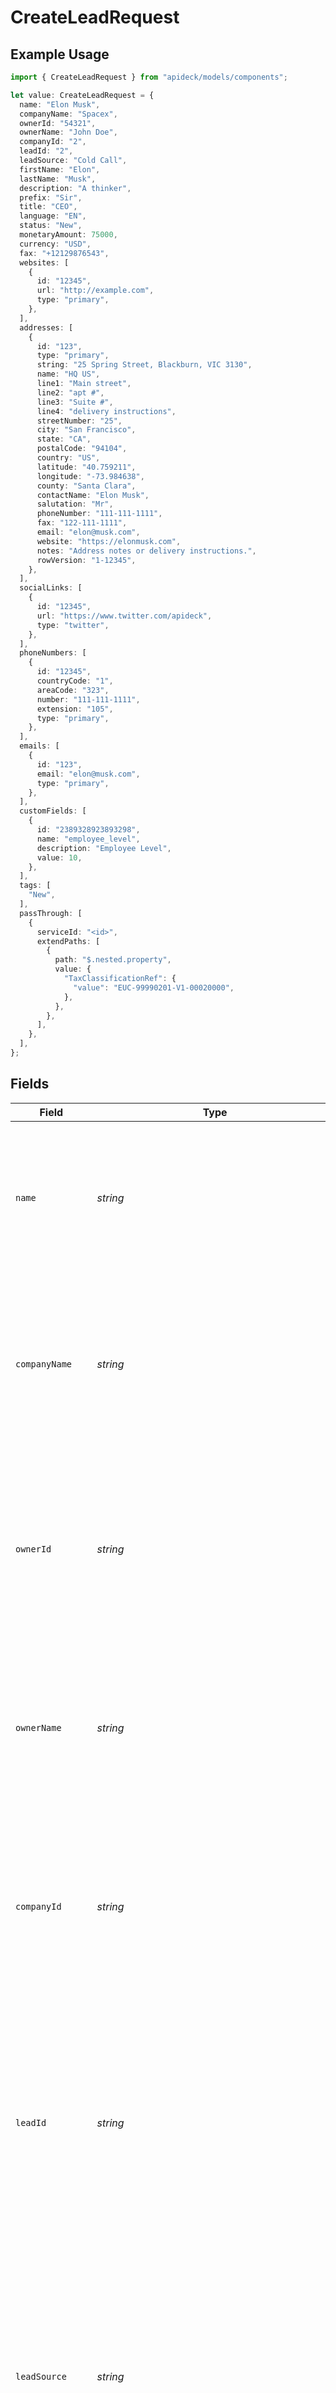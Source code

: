 # CreateLeadRequest

## Example Usage

```typescript
import { CreateLeadRequest } from "apideck/models/components";

let value: CreateLeadRequest = {
  name: "Elon Musk",
  companyName: "Spacex",
  ownerId: "54321",
  ownerName: "John Doe",
  companyId: "2",
  leadId: "2",
  leadSource: "Cold Call",
  firstName: "Elon",
  lastName: "Musk",
  description: "A thinker",
  prefix: "Sir",
  title: "CEO",
  language: "EN",
  status: "New",
  monetaryAmount: 75000,
  currency: "USD",
  fax: "+12129876543",
  websites: [
    {
      id: "12345",
      url: "http://example.com",
      type: "primary",
    },
  ],
  addresses: [
    {
      id: "123",
      type: "primary",
      string: "25 Spring Street, Blackburn, VIC 3130",
      name: "HQ US",
      line1: "Main street",
      line2: "apt #",
      line3: "Suite #",
      line4: "delivery instructions",
      streetNumber: "25",
      city: "San Francisco",
      state: "CA",
      postalCode: "94104",
      country: "US",
      latitude: "40.759211",
      longitude: "-73.984638",
      county: "Santa Clara",
      contactName: "Elon Musk",
      salutation: "Mr",
      phoneNumber: "111-111-1111",
      fax: "122-111-1111",
      email: "elon@musk.com",
      website: "https://elonmusk.com",
      notes: "Address notes or delivery instructions.",
      rowVersion: "1-12345",
    },
  ],
  socialLinks: [
    {
      id: "12345",
      url: "https://www.twitter.com/apideck",
      type: "twitter",
    },
  ],
  phoneNumbers: [
    {
      id: "12345",
      countryCode: "1",
      areaCode: "323",
      number: "111-111-1111",
      extension: "105",
      type: "primary",
    },
  ],
  emails: [
    {
      id: "123",
      email: "elon@musk.com",
      type: "primary",
    },
  ],
  customFields: [
    {
      id: "2389328923893298",
      name: "employee_level",
      description: "Employee Level",
      value: 10,
    },
  ],
  tags: [
    "New",
  ],
  passThrough: [
    {
      serviceId: "<id>",
      extendPaths: [
        {
          path: "$.nested.property",
          value: {
            "TaxClassificationRef": {
              "value": "EUC-99990201-V1-00020000",
            },
          },
        },
      ],
    },
  ],
};
```

## Fields

| Field                                                                                                                                                                                                                                                                                                                                                                                                                           | Type                                                                                                                                                                                                                                                                                                                                                                                                                            | Required                                                                                                                                                                                                                                                                                                                                                                                                                        | Description                                                                                                                                                                                                                                                                                                                                                                                                                     | Example                                                                                                                                                                                                                                                                                                                                                                                                                         |
| ------------------------------------------------------------------------------------------------------------------------------------------------------------------------------------------------------------------------------------------------------------------------------------------------------------------------------------------------------------------------------------------------------------------------------- | ------------------------------------------------------------------------------------------------------------------------------------------------------------------------------------------------------------------------------------------------------------------------------------------------------------------------------------------------------------------------------------------------------------------------------- | ------------------------------------------------------------------------------------------------------------------------------------------------------------------------------------------------------------------------------------------------------------------------------------------------------------------------------------------------------------------------------------------------------------------------------- | ------------------------------------------------------------------------------------------------------------------------------------------------------------------------------------------------------------------------------------------------------------------------------------------------------------------------------------------------------------------------------------------------------------------------------- | ------------------------------------------------------------------------------------------------------------------------------------------------------------------------------------------------------------------------------------------------------------------------------------------------------------------------------------------------------------------------------------------------------------------------------- |
| `name`                                                                                                                                                                                                                                                                                                                                                                                                                          | *string*                                                                                                                                                                                                                                                                                                                                                                                                                        | :heavy_check_mark:                                                                                                                                                                                                                                                                                                                                                                                                              | The full name of the lead being added to the CRM. This field is essential for identifying the lead within the system and must be a valid string representing the individual's complete name.                                                                                                                                                                                                                                    | Elon Musk                                                                                                                                                                                                                                                                                                                                                                                                                       |
| `companyName`                                                                                                                                                                                                                                                                                                                                                                                                                   | *string*                                                                                                                                                                                                                                                                                                                                                                                                                        | :heavy_check_mark:                                                                                                                                                                                                                                                                                                                                                                                                              | The name of the company associated with the lead. This information is crucial for linking the lead to a specific business entity and must be a valid string representing the company's name.                                                                                                                                                                                                                                    | Spacex                                                                                                                                                                                                                                                                                                                                                                                                                          |
| `ownerId`                                                                                                                                                                                                                                                                                                                                                                                                                       | *string*                                                                                                                                                                                                                                                                                                                                                                                                                        | :heavy_minus_sign:                                                                                                                                                                                                                                                                                                                                                                                                              | The unique identifier of the lead's owner within the CRM. This optional field helps assign responsibility for the lead to a specific user and should be a valid string corresponding to a user ID in the system.                                                                                                                                                                                                                | 54321                                                                                                                                                                                                                                                                                                                                                                                                                           |
| `ownerName`                                                                                                                                                                                                                                                                                                                                                                                                                     | *string*                                                                                                                                                                                                                                                                                                                                                                                                                        | :heavy_minus_sign:                                                                                                                                                                                                                                                                                                                                                                                                              | The name of the individual who owns the lead. This optional field provides a human-readable reference to the lead's owner and should be a valid string representing the owner's full name.                                                                                                                                                                                                                                      | John Doe                                                                                                                                                                                                                                                                                                                                                                                                                        |
| `companyId`                                                                                                                                                                                                                                                                                                                                                                                                                     | *string*                                                                                                                                                                                                                                                                                                                                                                                                                        | :heavy_minus_sign:                                                                                                                                                                                                                                                                                                                                                                                                              | The unique identifier for the company associated with the lead. This optional field allows for precise linking of the lead to a company record in the CRM and should be a valid string corresponding to a company ID.                                                                                                                                                                                                           | 2                                                                                                                                                                                                                                                                                                                                                                                                                               |
| `leadId`                                                                                                                                                                                                                                                                                                                                                                                                                        | *string*                                                                                                                                                                                                                                                                                                                                                                                                                        | :heavy_minus_sign:                                                                                                                                                                                                                                                                                                                                                                                                              | A unique identifier for the lead within the CRM system. This field is optional and can be used to specify an existing lead ID if updating a lead, or left blank to create a new lead. It must be a valid string if provided, ensuring the correct lead is referenced or created.                                                                                                                                                | 2                                                                                                                                                                                                                                                                                                                                                                                                                               |
| `leadSource`                                                                                                                                                                                                                                                                                                                                                                                                                    | *string*                                                                                                                                                                                                                                                                                                                                                                                                                        | :heavy_minus_sign:                                                                                                                                                                                                                                                                                                                                                                                                              | Indicates the origin of the lead, such as a marketing campaign, referral, or direct inquiry. This optional field helps categorize leads based on their source, aiding in tracking and analysis of lead generation efforts. It should be a descriptive string that clearly identifies the lead's source.                                                                                                                         | Cold Call                                                                                                                                                                                                                                                                                                                                                                                                                       |
| `firstName`                                                                                                                                                                                                                                                                                                                                                                                                                     | *string*                                                                                                                                                                                                                                                                                                                                                                                                                        | :heavy_minus_sign:                                                                                                                                                                                                                                                                                                                                                                                                              | The first name of the lead, used for personalizing communications and records within the CRM. This field is optional but recommended for better identification and engagement with the lead. It should be a valid string representing the lead's given name.                                                                                                                                                                    | Elon                                                                                                                                                                                                                                                                                                                                                                                                                            |
| `lastName`                                                                                                                                                                                                                                                                                                                                                                                                                      | *string*                                                                                                                                                                                                                                                                                                                                                                                                                        | :heavy_minus_sign:                                                                                                                                                                                                                                                                                                                                                                                                              | The last name of the lead, essential for complete identification and record-keeping in the CRM. While optional, providing this field enhances the ability to manage and communicate with the lead effectively. It should be a valid string representing the lead's family name.                                                                                                                                                 | Musk                                                                                                                                                                                                                                                                                                                                                                                                                            |
| `description`                                                                                                                                                                                                                                                                                                                                                                                                                   | *string*                                                                                                                                                                                                                                                                                                                                                                                                                        | :heavy_minus_sign:                                                                                                                                                                                                                                                                                                                                                                                                              | A brief narrative or notes about the lead, providing context or additional information that might be useful for sales or marketing teams. This optional field can include details such as interests, needs, or any other relevant information that aids in lead management. It should be a concise string that captures essential details about the lead.                                                                       | A thinker                                                                                                                                                                                                                                                                                                                                                                                                                       |
| `prefix`                                                                                                                                                                                                                                                                                                                                                                                                                        | *string*                                                                                                                                                                                                                                                                                                                                                                                                                        | :heavy_minus_sign:                                                                                                                                                                                                                                                                                                                                                                                                              | The prefix of the lead, such as Mr., Ms., or Dr. This field is optional and can be used to address the lead appropriately in communications. Including a prefix can help personalize interactions and improve engagement with potential customers.                                                                                                                                                                              | Sir                                                                                                                                                                                                                                                                                                                                                                                                                             |
| `title`                                                                                                                                                                                                                                                                                                                                                                                                                         | *string*                                                                                                                                                                                                                                                                                                                                                                                                                        | :heavy_minus_sign:                                                                                                                                                                                                                                                                                                                                                                                                              | The job title of the lead, which provides context about their role within their organization. This information can be useful for tailoring communication and understanding the lead's decision-making authority. It is an optional field but can enhance the relevance of your outreach efforts.                                                                                                                                | CEO                                                                                                                                                                                                                                                                                                                                                                                                                             |
| `language`                                                                                                                                                                                                                                                                                                                                                                                                                      | *string*                                                                                                                                                                                                                                                                                                                                                                                                                        | :heavy_minus_sign:                                                                                                                                                                                                                                                                                                                                                                                                              | The language code of the lead, following the ISO 639-1 standard (e.g., 'EN' for English). This optional field helps in localizing communication and ensuring that interactions are conducted in the lead's preferred language, enhancing the effectiveness of your engagement.                                                                                                                                                  | EN                                                                                                                                                                                                                                                                                                                                                                                                                              |
| `status`                                                                                                                                                                                                                                                                                                                                                                                                                        | *string*                                                                                                                                                                                                                                                                                                                                                                                                                        | :heavy_minus_sign:                                                                                                                                                                                                                                                                                                                                                                                                              | The current status of the lead within the CRM system. This field is optional and can be used to track the lead's progress through your sales pipeline, such as 'new', 'contacted', or 'qualified'. Properly managing lead status helps in prioritizing follow-ups and organizing sales efforts.                                                                                                                                 | New                                                                                                                                                                                                                                                                                                                                                                                                                             |
| `monetaryAmount`                                                                                                                                                                                                                                                                                                                                                                                                                | *number*                                                                                                                                                                                                                                                                                                                                                                                                                        | :heavy_minus_sign:                                                                                                                                                                                                                                                                                                                                                                                                              | The estimated monetary value associated with the lead, which can help prioritize leads based on potential revenue. This optional field allows you to quantify the lead's potential impact on your sales pipeline and allocate resources accordingly. Accurate estimation can improve sales forecasting and strategy.                                                                                                            | 75000                                                                                                                                                                                                                                                                                                                                                                                                                           |
| `currency`                                                                                                                                                                                                                                                                                                                                                                                                                      | [components.Currency](../../models/components/currency.md)                                                                                                                                                                                                                                                                                                                                                                      | :heavy_minus_sign:                                                                                                                                                                                                                                                                                                                                                                                                              | N/A                                                                                                                                                                                                                                                                                                                                                                                                                             | USD                                                                                                                                                                                                                                                                                                                                                                                                                             |
| `fax`                                                                                                                                                                                                                                                                                                                                                                                                                           | *string*                                                                                                                                                                                                                                                                                                                                                                                                                        | :heavy_minus_sign:                                                                                                                                                                                                                                                                                                                                                                                                              | The fax number associated with the lead, used for sending and receiving documents via fax. This field should contain a valid fax number format, allowing for traditional communication methods with the lead.                                                                                                                                                                                                                   | +12129876543                                                                                                                                                                                                                                                                                                                                                                                                                    |
| `websites`                                                                                                                                                                                                                                                                                                                                                                                                                      | [components.CreateLeadRequestWebsites](../../models/components/createleadrequestwebsites.md)[]                                                                                                                                                                                                                                                                                                                                  | :heavy_minus_sign:                                                                                                                                                                                                                                                                                                                                                                                                              | A list of websites associated with the lead, providing additional online presence information. Each entry in the array should include a unique identifier and a valid URL, helping to establish a comprehensive digital profile for the lead.                                                                                                                                                                                   |                                                                                                                                                                                                                                                                                                                                                                                                                                 |
| `addresses`                                                                                                                                                                                                                                                                                                                                                                                                                     | [components.CreateLeadRequestAddresses](../../models/components/createleadrequestaddresses.md)[]                                                                                                                                                                                                                                                                                                                                | :heavy_minus_sign:                                                                                                                                                                                                                                                                                                                                                                                                              | A collection of address objects associated with the lead. This array allows you to include multiple addresses, providing a comprehensive view of the lead's locations. Each address should be structured according to the specified address object format.                                                                                                                                                                      |                                                                                                                                                                                                                                                                                                                                                                                                                                 |
| `socialLinks`                                                                                                                                                                                                                                                                                                                                                                                                                   | [components.CreateLeadRequestSocialLinks](../../models/components/createleadrequestsociallinks.md)[]                                                                                                                                                                                                                                                                                                                            | :heavy_minus_sign:                                                                                                                                                                                                                                                                                                                                                                                                              | An array of social link objects associated with the lead. Each object should contain details such as the URL and type of social media platform. This helps in capturing the lead's social media presence for better engagement.                                                                                                                                                                                                 |                                                                                                                                                                                                                                                                                                                                                                                                                                 |
| `phoneNumbers`                                                                                                                                                                                                                                                                                                                                                                                                                  | [components.CreateLeadRequestPhoneNumbers](../../models/components/createleadrequestphonenumbers.md)[]                                                                                                                                                                                                                                                                                                                          | :heavy_minus_sign:                                                                                                                                                                                                                                                                                                                                                                                                              | An array of phone number objects associated with the lead. Each object within this array should contain detailed information about a specific phone number, including its unique identifier, country code, area code, and the number itself. This property is optional and can be used to store multiple contact numbers for a single lead, enhancing the ability to reach out to potential customers through various channels. |                                                                                                                                                                                                                                                                                                                                                                                                                                 |
| `emails`                                                                                                                                                                                                                                                                                                                                                                                                                        | [components.CreateLeadRequestEmails](../../models/components/createleadrequestemails.md)[]                                                                                                                                                                                                                                                                                                                                      | :heavy_minus_sign:                                                                                                                                                                                                                                                                                                                                                                                                              | An array of email objects associated with the lead, allowing multiple email addresses to be stored. Each object within the array should contain details like the email address and its unique identifier. This field is optional but recommended for comprehensive lead contact information.                                                                                                                                    |                                                                                                                                                                                                                                                                                                                                                                                                                                 |
| `customFields`                                                                                                                                                                                                                                                                                                                                                                                                                  | [components.CreateLeadRequestCustomFields](../../models/components/createleadrequestcustomfields.md)[]                                                                                                                                                                                                                                                                                                                          | :heavy_minus_sign:                                                                                                                                                                                                                                                                                                                                                                                                              | An array of custom fields that allow you to store additional, user-defined information about the lead. This flexibility helps tailor the lead data to specific business needs. Each entry in the array should conform to the structure defined for custom fields.                                                                                                                                                               |                                                                                                                                                                                                                                                                                                                                                                                                                                 |
| `tags`                                                                                                                                                                                                                                                                                                                                                                                                                          | *string*[]                                                                                                                                                                                                                                                                                                                                                                                                                      | :heavy_minus_sign:                                                                                                                                                                                                                                                                                                                                                                                                              | The tags property is an array used to categorize or label the lead with specific keywords or identifiers. This helps in organizing and filtering leads based on custom criteria defined by your business processes. Tags are optional and can be added as needed to enhance lead management.                                                                                                                                    | [<br/>"New"<br/>]                                                                                                                                                                                                                                                                                                                                                                                                               |
| `passThrough`                                                                                                                                                                                                                                                                                                                                                                                                                   | [components.CreateLeadRequestPassThrough](../../models/components/createleadrequestpassthrough.md)[]                                                                                                                                                                                                                                                                                                                            | :heavy_minus_sign:                                                                                                                                                                                                                                                                                                                                                                                                              | The pass_through property allows you to include service-specific custom data or modifications when creating or updating a lead. This is particularly useful for integrating with third-party services that require additional parameters not covered by standard fields. It is optional and should be used when such custom data is necessary.                                                                                  |                                                                                                                                                                                                                                                                                                                                                                                                                                 |